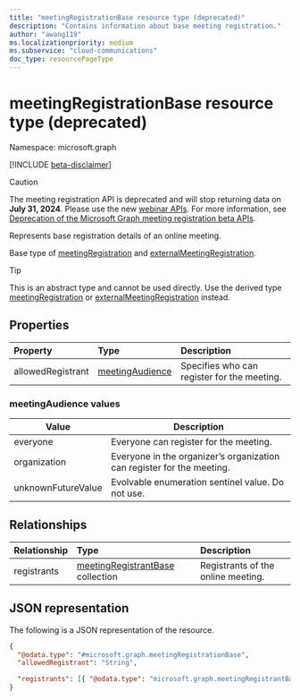 ```yaml
---
title: "meetingRegistrationBase resource type (deprecated)"
description: "Contains information about base meeting registration."
author: "awang119"
ms.localizationpriority: medium
ms.subservice: "cloud-communications"
doc_type: resourcePageType
---
```


# meetingRegistrationBase resource type (deprecated)

Namespace: microsoft.graph

[!INCLUDE [beta-disclaimer](../../includes/beta-disclaimer.md)]

> [!CAUTION]
> The meeting registration API is deprecated and will stop returning data on **July 31, 2024**. Please use the new [webinar APIs](../resources/virtualeventwebinar.md). For more information, see [Deprecation of the Microsoft Graph meeting registration beta APIs](https://devblogs.microsoft.com/microsoft365dev/deprecation-of-the-microsoft-graph-meeting-registration-beta-apis/). 

Represents base registration details of an online meeting.

Base type of [meetingRegistration](meetingregistration.md) and [externalMeetingRegistration](externalmeetingregistration.md).

> [!TIP]
> This is an abstract type and cannot be used directly. Use the derived type [meetingRegistration](meetingregistration.md) or [externalMeetingRegistration](externalmeetingregistration.md) instead.

## Properties

| Property          | Type                                       | Description                                 |
|:------------------|:-------------------------------------------|:--------------------------------------------|
| allowedRegistrant | [meetingAudience](#meetingaudience-values) | Specifies who can register for the meeting. |

### meetingAudience values

| Value              | Description                                                            |
|--------------------|------------------------------------------------------------------------|
| everyone           | Everyone can register for the meeting.                                 |
| organization       | Everyone in the organizer’s organization can register for the meeting. |
| unknownFutureValue | Evolvable enumeration sentinel value. Do not use.                      |

## Relationships

| Relationship | Type                                                         | Description                        |
|:-------------|:-------------------------------------------------------------|:-----------------------------------|
| registrants  | [meetingRegistrantBase](meetingregistrantbase.md) collection | Registrants of the online meeting. |

## JSON representation

The following is a JSON representation of the resource.
<!-- {
  "blockType": "resource",
  "keyProperty": "id",
  "@odata.type": "microsoft.graph.meetingRegistrationBase",
  "baseType": "microsoft.graph.entity",
  "openType": false
}
-->

``` json
{
  "@odata.type": "#microsoft.graph.meetingRegistrationBase",
  "allowedRegistrant": "String",

  "registrants": [{ "@odata.type": "microsoft.graph.meetingRegistrantBase" }]
}
```
